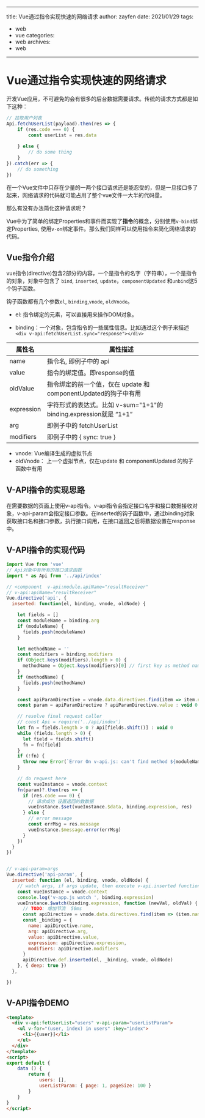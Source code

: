 ------
title: Vue通过指令实现快速的网络请求
author: zayfen
date: 2021/01/29
tags:

- web
- vue
categories:
 - web
archives:
 - web
------



# Vue通过指令实现快速的网络请求

开发Vue应用，不可避免的会有很多的后台数据需要请求。传统的请求方式都是如下这种：

```javascript
// 拉取用户列表
Api.fetchUserList(payload).then(res => {
    if (res.code === 0) {
        const userList = res.data
       
    } else {
        // do some thing
    }
}).catch(err => {
    // do something 
})
```

在一个Vue文件中只存在少量的一两个接口请求还是能忍受的，但是一旦接口多了起来，网络请求的代码就可能占用了整个vue文件一大半的代码量。

那么有没有办法简化这种请求呢？



Vue中为了简单的绑定Properties和事件而实现了**指令**的概念，分别使用`v-bind`绑定Properties, 使用`v-on`绑定事件。那么我们同样可以使用指令来简化网络请求的代码。

<!--  more -->

## Vue指令介绍

vue指令(directive)包含2部分的内容，一个是指令的名字（字符串），一个是指令的对象，对象中包含了 `bind`, `inserted`, `update`，`componentUpdated` 和`unbind`这5个钩子函数。



钩子函数都有几个参数`el`, `binding`,`vnode`, `oldVnode`。

* el: 指令绑定的元素，可以直接用来操作DOM对象。

* binding：一个对象，包含指令的一些属性信息。比如通过这个例子来描述`<div v-api:fetchUserList.sync="response"></div>`

| 属性名     | 属性描述                                                     |
| ---------- | ------------------------------------------------------------ |
| name       | 指令名, 即例子中的 api                                       |
| value      | 指令的绑定值。即response的值                                 |
| oldValue   | 指令绑定的前一个值，仅在 update 和 componentUpdated的狗子中有用 |
| expression | 字符形式的表达式。比如 v-sum="1+1"的binding.expression就是 “1+1” |
| arg        | 即例子中的 fetchUserList                                     |
| modifiers  | 即例子中的 { sync: true }                                    |

* vnode: Vue编译生成的虚拟节点
* oldVnode： 上一个虚拟节点，仅在update 和 componentUpdated 的钩子函数中有用

## V-API指令的实现思路

在需要数据的页面上使用v-api指令。v-api指令会指定接口名字和接口数据接收对象，v-api-param会指定接口参数。在inserted的钩子函数中，通过binding对象获取接口名和接口参数，执行接口调用，在接口返回之后将数据设置在response中。



## V-API指令的实现代码

```javascript
import Vue from 'vue'
// Api对象中有所有的接口请求函数
import * as Api from '../api/index'

// <component  v-api:module.apiName="resultReceiver"
// v-api:apiName="resultReceiver"
Vue.directive('api', {
  inserted: function(el, binding, vnode, oldNode) {

    let fields = []
    const moduleName = binding.arg
    if (moduleName) {
      fields.push(moduleName)
    }

    let methodName = ''
    const modifiers = binding.modifiers
    if (Object.keys(modifiers).length > 0) {
      methodName = Object.keys(modifiers)[0] // first key as method name
    }
    if (methodName) {
      fields.push(methodName)
    }

    const apiParamDirective = vnode.data.directives.find(item => item.name === 'api-param')
    const param = apiParamDirective ? apiParamDirective.value : void 0

    // resolve final request caller
    // const Api = require('../api/index')
    let fn = fields.length > 0 ? Api[fields.shift()] : void 0
    while (fields.length > 0) {
      let field = fields.shift()
      fn = fn[field]
    }
    if (!fn) {
      throw new Error(`Error On v-api.js: can't find method ${moduleName}.${methodName} in Api`)
    }

    // do request here
    const vueInstance = vnode.context
    fn(param)?.then(res => {
      if (res.code === 0) {
        // 请求成功 设置返回的数数据
        vueInstance.$set(vueInstance.$data, binding.expression, res)
      } else {
        // error message
        const errMsg = res.message
        vueInstance.$message.error(errMsg)
      }
    })
  }
})


// v-api-param=args
Vue.directive('api-param', {
  inserted: function (el, binding, vnode, oldNode) {
    // watch args, if args update, then execute v-api.inserted function to request data again
    const vueInstance = vnode.context
    console.log('v-app.js watch ', binding.expression)
    vueInstance.$watch(binding.expression, function (newVal, oldVal) {
      // TODO: 增加节流  50ms
      const apiDirective = vnode.data.directives.find(item => (item.name === 'api' || item.name === 'api-ex'))
      const _binding = {
        name: apiDirective.name,
        arg: apiDirective.arg,
        value: apiDirective.value,
        expression: apiDirective.expression,
        modifiers: apiDirective.modifiers
      }
      apiDirective.def.inserted(el, _binding, vnode, oldNode)
    }, { deep: true })
  },

})

```



## V-API指令DEMO

```html
<template>
  <div v-api:fetUserList="users" v-api-param="userListParam">
    <ul v-for="(user, index) in users" :key="index">
      <li>{{user}]</li>
    </ul>
  </div>
</template>
<script>
export default {
    data () {
        return {
            users: [],
            userListParam: { page: 1, pageSize: 100 }
        }
    }
}
</script>

```

